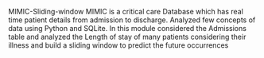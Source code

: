 MIMIC-Sliding-window
MIMIC is a critical care Database which has real time patient details from admission to discharge. Analyzed few concepts of data using Python and SQLite. In this module considered the Admissions table and analyzed the Length of stay of many patients considering their illness and build a sliding window to predict the future occurrences

